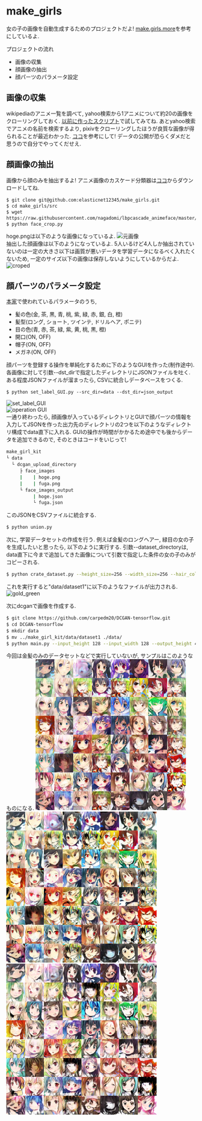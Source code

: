# make_girls
女の子の画像を自動生成するためのプロジェクトだよ!
<a href="http://make.girls.moe/#/">make.girls.more</a>を参考にしているよ.

プロジェクトの流れ
+ 画像の収集
+ 顔画像の抽出
+ 顔パーツのパラメータ設定

## 画像の収集
wikipediaのアニメ一覧を調べて, yahoo検索から1アニメについて約20の画像をクローリングしておく.
<a href="https://github.com/elasticnet12345/classification-year-of-anime/tree/master/crawler">以前に作ったスクリプト</a>で試してみてね.
あとyahoo検索でアニメの名前を検索するより, pixivをクローリングしたほうが良質な画像が得られることが最近わかった.
<a href="http://www.mathgram.xyz/entry/scraping/pixiv">ココ</a>を参考にして!
データの公開が恐らくダメだと思うので自分でやってくだせえ.

## 顔画像の抽出
画像から顔のみを抽出するよ!
アニメ画像のカスケード分類器は<a href="https://github.com/nagadomi/lbpcascade_animeface">ココ</a>からダウンロードしてね.
```
$ git clone git@github.com:elasticnet12345/make_girls.git
$ cd make_girls/src
$ wget https://raw.githubusercontent.com/nagadomi/lbpcascade_animeface/master/lbpcascade_animeface.xml
$ python face_crop.py 
```
hoge.pngは以下のような画像になっているよ.
<img src="img/57569.png" alt="元画像" title="元画像"><br>
抽出した顔画像は以下のようになっているよ.
5人いるけど4人しか抽出されていないのは一定の大きさ以下は画質が悪いデータを学習データになるべく入れたくないため,
一定のサイズ以下の画像は保存しないようにしているからだよ.
<img src="img/croped_face.png" alt="croped" title="croped"><br>

## 顔パーツのパラメータ設定
<a href="http://make.girls.moe/#/">本家</a>で使われているパラメータのうち, <br>
- 髪の色(金, 茶, 黒, 青, 桃, 紫, 緑, 赤, 銀, 白, 橙)
- 髪型(ロング, ショート, ツインテ, ドリルヘア, ポニテ) 
- 目の色(青, 赤, 茶, 緑, 紫, 黄, 桃, 黒, 橙)
- 開口(ON, OFF)
- 帽子(ON, OFF)
- メガネ(ON, OFF)

顔パーツを登録する操作を単純化するために下のようなGUIを作った(制作途中).
各画像に対して引数--dst_dirで指定したディレクトリにJSONファイルを吐く.
ある程度JSONファイルが溜まったら, CSVに統合しデータベースをつくる.
```
$ python set_label_GUI.py --src_dir=data --dst_dir=json_output
```
<img src="img/GUI.png" alt="set_label_GUI" title="set_label_GUI"><br>
<img src="img/s_GUI_operation.png" alt="operation GUI" title="operation GUI"><br>
一通り終わったら, 顔画像が入っているディレクトリとGUIで顔パーツの情報を入力してJSONを作った出力先のディレクトリの2つを以下のようなディレクトリ構成でdata直下に入れる.
GUIの操作が時間がかかるため途中でも後からデータを追加できるので, そのときはコードをいじって!
```sh
make_girl_kit
└ data
  └ dcgan_upload_directory
     ├ face_images 
     |    | hoge.png
     |    | fuga.png
     └ face_images_output
          | hoge.json
          └ fuga.json
```
このJSONをCSVファイルに統合する.
```sh
$ python union.py
```
次に, 学習データセットの作成を行う.
例えば金髪のロングヘアー, 緑目の女の子を生成したいと思ったら, 以下のように実行する.
引数--dataset_directoryは, data直下に今まで追加してきた画像について引数で指定した条件の女の子のみがコピーされる.
```sh
$ python crate_dataset.py --height_size=256 --width_size=256 --hair_color="gold" --hair_type="long" --eye_color="green" --dataset_directory dataset1
```
これを実行すると"data/dataset1"に以下のようなファイルが出力される.
<img src="img/gold_hair_green_eye.png" alt="gold_green" title="金髪ロング緑目"><br>

次にdcganで画像を作成する.
```sh
$ git clone https://github.com/carpedm20/DCGAN-tensorflow.git
$ cd DCGAN-tensorflow
$ mkdir data
$ mv ../make_girl_kit/data/dataset1 ./data/
$ python main.py --input_height 128 --input_width 128 --output_height 48 --output_width 48 --dataset dataset1 --crop --train --epoch 300 --input_fname_pattern "*.png"
```

今回は金髪のみのデータセットなどで実行していないが, サンプルはこのようなものになる.
<img src="img/dcgan01.png" alt="dcgan_sample" title="dcgan_sample"><br>
<img src="img/dcgan02.png" alt="dcgan_sample" title="dcgan_sample"><br>
<img src="img/dcgan03.png" alt="dcgan_sample" title="dcgan_sample"><br>